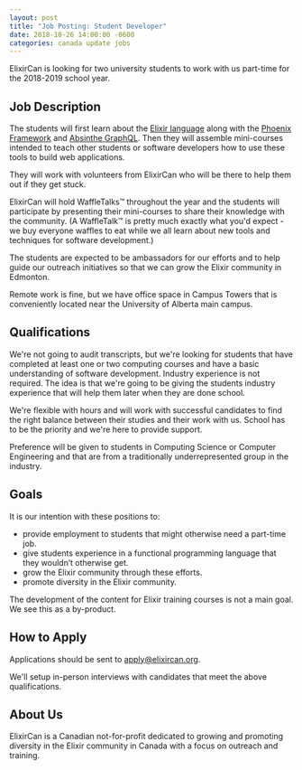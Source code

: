 ```yaml
---
layout: post
title: "Job Posting: Student Developer"
date: 2018-10-26 14:00:00 -0600
categories: canada update jobs
---
```


ElixirCan is looking for two university students to work with us part-time for the 2018-2019 school year.

## Job Description

The students will first learn about the [Elixir language](https://elixir-lang.org) along
with the [Phoenix Framework](https://phoenixframework.org) and
[Absinthe GraphQL](http://absinthe-graphql.org). Then they will assemble mini-courses intended to teach other
students or software developers how to use these tools to build web applications.

They will work with volunteers from ElixirCan who will be there to help them out if they get stuck.

ElixirCan will hold WaffleTalks™ throughout the year and the students will participate
by presenting their mini-courses to share their knowledge with the community. (A WaffleTalk™ is pretty much exactly what you'd expect - we buy everyone waffles to eat while we all learn about new tools and techniques for software development.)

The students are expected to be ambassadors for our efforts and to help guide our outreach
initiatives so that we can grow the Elixir community in Edmonton.

Remote work is fine, but we have office space in Campus Towers that is conveniently located near the University of Alberta main campus.

## Qualifications

We're not going to audit transcripts, but we're looking for students that have completed at least one
or two computing courses and have a basic understanding of software development. Industry experience is
not required. The idea is that we're going to be giving the students industry experience that will help them
later when they are done school.

We're flexible with hours and will work with successful candidates to find the right balance between their studies
and their work with us. School has to be the priority and we're here to provide support.

Preference will be given to students in Computing Science or Computer Engineering and that are from a traditionally
underrepresented group in the industry.

## Goals

It is our intention with these positions to:

- provide employment to students that might otherwise need a part-time job.
- give students experience in a functional programming language that they wouldn’t otherwise get.
- grow the Elixir community through these efforts.
- promote diversity in the Elixir community.

The development of the content for Elixir training courses is not a main goal. We see this as a by-product.

## How to Apply

Applications should be sent to [apply@elixircan.org](mailto:apply@elixircan.org).

We'll setup in-person interviews with candidates that meet the above qualifications.

## About Us

ElixirCan is a Canadian not-for-profit dedicated to growing and promoting diversity in the Elixir community in
Canada with a focus on outreach and training.
